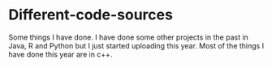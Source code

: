 # Different-code-sources
Some things I have done. I have done some other projects in the past in Java, R and Python but I just started uploading this year. Most of the things I have done this year are in c++.

